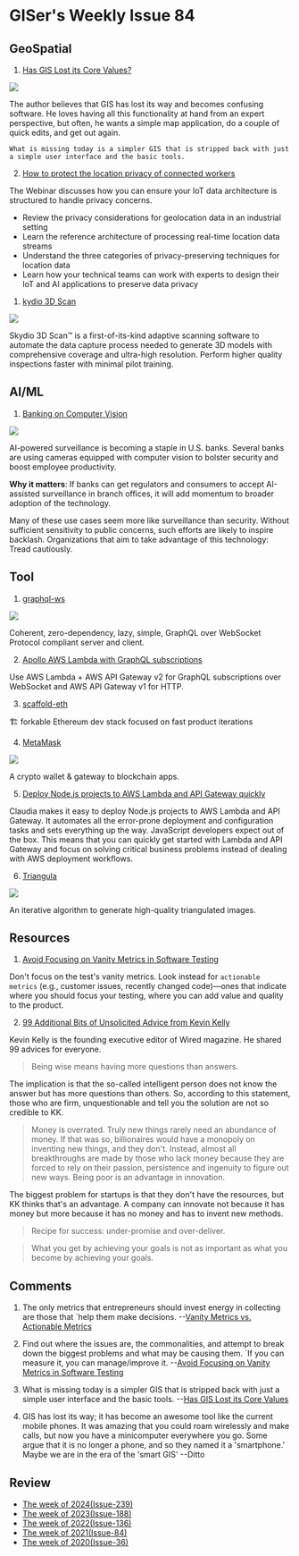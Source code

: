 # GISer's Weekly Issue 84

## GeoSpatial

1. [Has GIS Lost its Core Values?](https://www.gwprime.geospatialworld.net/opinion/has-gis-lost-its-core-values/)

![](https://www.gwprime.geospatialworld.net/wp-content/uploads/2021/04/33-toolboxes.jpg)

The author believes that GIS has lost its way and becomes confusing software. He loves having all this functionality at hand from an expert perspective, but often, he wants a simple map application, do a couple of quick edits, and get out again.

`What is missing today is a simpler GIS that is stripped back with just a simple user interface and the basic tools.`

2. [How to protect the location privacy of connected workers](https://sensorup.com/webinars-privacy-connected-workers/)

The Webinar discusses how you can ensure your IoT data architecture is structured to handle privacy concerns.

- Review the privacy considerations for geolocation data in an industrial setting
- Learn the reference architecture of processing real-time location data streams
- Understand the three categories of privacy-preserving techniques for location data
- Learn how your technical teams can work with experts to design their IoT and AI applications to preserve data privacy

1. [kydio 3D Scan](https://www.skydio.com/3d-scan)

![](https://cdn.sanity.io/images/mgxz50fq/production/2fd91659fdafee00f21a14e3b67256afb389dc86-2124x1200.png?w=768&h=434&fit=crop&fm=webp)

Skydio 3D Scan™ is a first-of-its-kind adaptive scanning software to automate the data capture process needed to generate 3D models with comprehensive coverage and ultra-high resolution. Perform higher quality inspections faster with minimal pilot training.

## AI/ML

1. [Banking on Computer Vision](https://www.deeplearning.ai/the-batch/issue-90/)

![](https://info.deeplearning.ai/hs-fs/hubfs/BANK576x324.gif?width=1200&upscale=true&name=BANK576x324.gif)

AI-powered surveillance is becoming a staple in U.S. banks. Several banks are using cameras equipped with computer vision to bolster security and boost employee productivity.

**Why it matters**: If banks can get regulators and consumers to accept AI-assisted surveillance in branch offices, it will add momentum to broader adoption of the technology.

Many of these use cases seem more like surveillance than security. Without sufficient sensitivity to public concerns, such efforts are likely to inspire backlash. Organizations that aim to take advantage of this technology: Tread cautiously.

## Tool

1. [graphql-ws](https://github.com/enisdenjo/graphql-ws)

![](https://user-images.githubusercontent.com/25294569/94527042-172dba00-023f-11eb-944b-88c0bd58a8d2.gif)

Coherent, zero-dependency, lazy, simple, GraphQL over WebSocket Protocol compliant server and client.

2. [Apollo AWS Lambda with GraphQL subscriptions](https://github.com/michalkvasnicak/aws-lambda-graphql)

Use AWS Lambda + AWS API Gateway v2 for GraphQL subscriptions over WebSocket and AWS API Gateway v1 for HTTP.

3. [scaffold-eth](https://github.com/austintgriffith/scaffold-eth)

🏗 forkable Ethereum dev stack focused on fast product iterations

4. [MetaMask](https://metamask.io/)

![](https://i1.wp.com/coinsutra.com/wp-content/uploads/2018/04/How-To-Use-MetaMask-Wallet.jpg?w=800&ssl=1)

A crypto wallet & gateway to blockchain apps.

5. [Deploy Node.js projects to AWS Lambda and API Gateway quickly](https://github.com/claudiajs/claudia)

Claudia makes it easy to deploy Node.js projects to AWS Lambda and API Gateway. It automates all the error-prone deployment and configuration tasks and sets everything up the way. JavaScript developers expect out of the box. This means that you can quickly get started with Lambda and API Gateway and focus on solving critical business problems instead of dealing with AWS deployment workflows.

6. [Triangula](https://github.com/RH12503/Triangula)

![](https://github.com/RH12503/triangula/raw/main/assets/triangula.gif)

An iterative algorithm to generate high-quality triangulated images.

## Resources

1. [Avoid Focusing on Vanity Metrics in Software Testing](https://itnext.io/its-a-trap-avoid-focusing-on-vanity-metrics-in-software-testing-7a627c7848)

Don't focus on the test's vanity metrics. Look instead for `actionable metrics` (e.g., customer issues, recently changed code)—ones that indicate where you should focus your testing, where you can add value and quality to the product.

2. [99 Additional Bits of Unsolicited Advice from Kevin Kelly](https://kk.org/thetechnium/99-additional-bits-of-unsolicited-advice/)

Kevin Kelly is the founding executive editor of Wired magazine. He shared 99 advices for everyone.

> Being wise means having more questions than answers.

The implication is that the so-called intelligent person does not know the answer but has more questions than others. So, according to this statement, those who are firm, unquestionable and tell you the solution are not so credible to KK.

> Money is overrated. Truly new things rarely need an abundance of money. If that was so, billionaires would have a monopoly on inventing new things, and they don't. Instead, almost all breakthroughs are made by those who lack money because they are forced to rely on their passion, persistence and ingenuity to figure out new ways. Being poor is an advantage in innovation.

The biggest problem for startups is that they don't have the resources, but KK thinks that's an advantage. A company can innovate not because it has money but more because it has no money and has to invent new methods.

> Recipe for success: under-promise and over-deliver.

> What you get by achieving your goals is not as important as what you become by achieving your goals.

## Comments

1. The only metrics that entrepreneurs should invest energy in collecting are those that `help them make decisions.
   --[Vanity Metrics vs. Actionable Metrics](https://tim.blog/2009/05/19/vanity-metrics-vs-actionable-metrics/)

2. Find out where the issues are, the commonalities, and attempt to break down the biggest problems and what may be causing them. `If you can measure it, you can manage/improve it.
   --[Avoid Focusing on Vanity Metrics in Software Testing](https://itnext.io/its-a-trap-avoid-focusing-on-vanity-metrics-in-software-testing-7a627c7848)

3. What is missing today is a simpler GIS that is stripped back with just a simple user interface and the basic tools.
   --[Has GIS Lost its Core Values](https://www.gwprime.geospatialworld.net/opinion/has-gis-lost-its-core-values/)

4. GIS has lost its way; it has become an awesome tool like the current mobile phones. It was amazing that you could roam wirelessly and make calls, but now you have a minicomputer everywhere you go. Some argue that it is no longer a phone, and so they named it a 'smartphone.' Maybe we are in the era of the 'smart GIS'
   --Ditto

## Review

- [The week of 2024(Issue-239)](../2024/issue-239.md)
- [The week of 2023(Issue-188)](../2023/issue-188.md)
- [The week of 2022(Issue-136)](../2022/issue-136.md)
- [The week of 2021(Issue-84)](../2021/issue-84.md)
- [The week of 2020(Issue-36)](../2020/issue-36.md)
